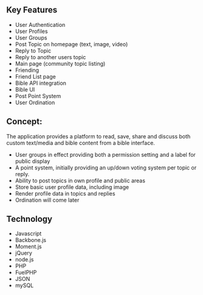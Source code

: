 Key Features
------------
 - User Authentication
 - User Profiles
 - User Groups
 - Post Topic on homepage (text, image, video)
 - Reply to Topic
 - Reply to another users topic
 - Main page (community topic listing)
 - Friending
 - Friend List page
 - Bible API integration
 - Bible UI
 - Post Point System
 - User Ordination
 
Concept:
---------

The application provides a platform to read, save, share and discuss both custom text/media and bible content from a bible interface.

 - User groups in effect providing both a permission setting and a label for public display
 - A point system, initially providing an up/down voting system per topic or reply.
 - Ability to post topics in own profile and public areas
 - Store basic user profile data, including image
 - Render profile data in topics and replies
 - Ordination will come later

Technology
----------

 - Javascript
  - Backbone.js
  - Moment.js
  - jQuery
  - node.js
 - PHP
  - FuelPHP
 - JSON
 - mySQL
